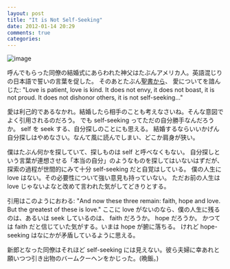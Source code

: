 ```yaml
---
layout: post
title: "It is Not Self-Seeking"
date: 2012-01-14 20:29
comments: true
categories: 
---
```


![image](https://lh5.googleusercontent.com/-v8uE6CKygCE/TxFlKKgzqvI/AAAAAAAADIA/OlStw1hqSl4/s640/P1000463.JPG)

呼んでもらった同僚の結婚式にあらわれた神父はたぶんアメリカ人。英語混じりの日本語で誓いの言葉を促した。
そのあとたぶん[聖書から](http://www.biblegateway.com/passage/?search=1+Corinthians+13&version=NIV)、
愛についてを諳んじた:
"Love is patient, love is kind. 
It does not envy, it does not boast, it is not proud. 
It does not dishonor others, it is not self-seeking..."

愛は利己的であるなかれ。結婚したら相手のことも考えなさいね。そんな意図でよく引用されるのだろう。
でも self-seeking ってただの自分勝手なんだろうか。 self を seek する、自分探しのことにも思える。
結婚するならいいかげん自分探しはやめなさい。なんて風に読んでしまい、どこか肩身が狭い。

僕はたぶん何かを探していて、探しものは self と呼べなくもない。
自分探しという言葉が連想させる「本当の自分」のようなものを探してはいないはずだが、
探索の過程が世間的にみて十分 self-seeking だと自覚はしている。
僕の人生に love はない。その必要性について強い意見も持っていない。
ただお前の人生は love じゃないよなと改めて言われた気がしてどきりとする。

引用はこのようにおわる:
"And now these three remain: faith, hope and love. But the greatest of these is love."
ここに love がないのなら、僕の人生に残るのは、あるいは seek しているのは、 faith だろうか。 hope だろうか。
かつては faith だと信じていた気がする。いまは hope が腑に落ちる。
けれど hope-seeking はなにかが矛盾しているように思える。

新郎となった同僚はそれほど self-seeking には見えない。彼ら夫婦に幸あれと願いつつ引き出物のバームクーヘンをかじった。(晩飯。)

